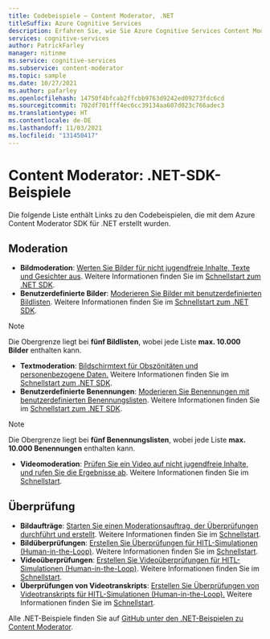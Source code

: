 ```yaml
---
title: Codebeispiele – Content Moderator, .NET
titleSuffix: Azure Cognitive Services
description: Erfahren Sie, wie Sie Azure Cognitive Services Content Moderator über das SDK in Ihren .NET-Anwendungen verwenden.
services: cognitive-services
author: PatrickFarley
manager: nitinme
ms.service: cognitive-services
ms.subservice: content-moderator
ms.topic: sample
ms.date: 10/27/2021
ms.author: pafarley
ms.openlocfilehash: 14750f4bfcab2ffcbb9763d9242ed09273fdc6cd
ms.sourcegitcommit: 702df701fff4ec6cc39134aa607d023c766adec3
ms.translationtype: HT
ms.contentlocale: de-DE
ms.lasthandoff: 11/03/2021
ms.locfileid: "131450417"
---
```

# <a name="content-moderator-net-sdk-samples"></a>Content Moderator: .NET-SDK-Beispiele

Die folgende Liste enthält Links zu den Codebeispielen, die mit dem Azure Content Moderator SDK für .NET erstellt wurden.

## <a name="moderation"></a>Moderation

- **Bildmoderation**: [Werten Sie Bilder für nicht jugendfreie Inhalte, Texte und Gesichter aus](https://github.com/Azure-Samples/cognitive-services-dotnet-sdk-samples/blob/master/ContentModerator/ImageModeration/Program.cs). Weitere Informationen finden Sie im [Schnellstart zum .NET SDK](./client-libraries.md?pivots=programming-language-csharp%253fpivots%253dprogramming-language-csharp).
- **Benutzerdefinierte Bilder**: [Moderieren Sie Bilder mit benutzerdefinierten Bildlisten](https://github.com/Azure-Samples/cognitive-services-dotnet-sdk-samples/blob/master/ContentModerator/ImageListManagement/Program.cs). Weitere Informationen finden Sie im [Schnellstart zum .NET SDK](./client-libraries.md?pivots=programming-language-csharp%253fpivots%253dprogramming-language-csharp).

> [!NOTE]
> Die Obergrenze liegt bei **fünf Bildlisten**, wobei jede Liste **max. 10.000 Bilder** enthalten kann.
>

- **Textmoderation**: [Bildschirmtext für Obszönitäten und personenbezogene Daten.](https://github.com/Azure-Samples/cognitive-services-dotnet-sdk-samples/blob/master/ContentModerator/TextModeration/Program.cs) Weitere Informationen finden Sie im [Schnellstart zum .NET SDK](./client-libraries.md?pivots=programming-language-csharp%253fpivots%253dprogramming-language-csharp).
- **Benutzerdefinierte Benennungen**: [Moderieren Sie Benennungen mit benutzerdefinierten Benennungslisten](https://github.com/Azure-Samples/cognitive-services-dotnet-sdk-samples/blob/master/ContentModerator/TermListManagement/Program.cs). Weitere Informationen finden Sie im [Schnellstart zum .NET SDK](./client-libraries.md?pivots=programming-language-csharp%253fpivots%253dprogramming-language-csharp).

> [!NOTE]
> Die Obergrenze liegt bei **fünf Benennungslisten**, wobei jede Liste **max. 10.000 Benennungen** enthalten kann.
>

- **Videomoderation**: [Prüfen Sie ein Video auf nicht jugendfreie Inhalte, und rufen Sie die Ergebnisse ab](https://github.com/Azure-Samples/cognitive-services-dotnet-sdk-samples/blob/master/ContentModerator/VideoModeration/Program.cs). Weitere Informationen finden Sie im [Schnellstart](video-moderation-api.md).

## <a name="review"></a>Überprüfung

- **Bildaufträge**: [Starten Sie einen Moderationsauftrag, der Überprüfungen durchführt und erstellt](https://github.com/Azure-Samples/cognitive-services-dotnet-sdk-samples/blob/master/ContentModerator/ImageJobs/Program.cs). Weitere Informationen finden Sie im [Schnellstart](moderation-jobs-quickstart-dotnet.md).
- **Bildüberprüfungen**: [Erstellen Sie Überprüfungen für HITL-Simulationen (Human-in-the-Loop)](https://github.com/Azure-Samples/cognitive-services-dotnet-sdk-samples/blob/master/ContentModerator/ImageReviews/Program.cs). Weitere Informationen finden Sie im [Schnellstart](./client-libraries.md?pivots=programming-language-csharp%253fpivots%253dprogramming-language-csharp).
- **Videoüberprüfungen**: [Erstellen Sie Videoüberprüfungen für HITL-Simulationen (Human-in-the-Loop)](https://github.com/Azure-Samples/cognitive-services-dotnet-sdk-samples/blob/master/ContentModerator/VideoReviews/Program.cs). Weitere Informationen finden Sie im [Schnellstart](video-reviews-quickstart-dotnet.md).
- **Überprüfungen von Videotranskripts**: [Erstellen Sie Überprüfungen von Videotranskripts für HITL-Simulationen (Human-in-the-Loop).](https://github.com/Azure-Samples/cognitive-services-dotnet-sdk-samples/blob/master/ContentModerator/VideoTranscriptReviews/Program.cs) Weitere Informationen finden Sie im [Schnellstart](video-reviews-quickstart-dotnet.md).

Alle .NET-Beispiele finden Sie auf [GitHub unter den .NET-Beispielen zu Content Moderator](https://github.com/Azure-Samples/cognitive-services-dotnet-sdk-samples/tree/master/ContentModerator).